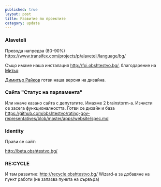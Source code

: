 ```yaml
---
published: true
layout: post
title: Развитие по проектите
category: update
---
```


### Аlaveteli
Превода напредва (80-90%) https://www.transifex.com/projects/p/alaveteli/language/bg/

Също имаме наша инсталация http://foi.obshtestvo.bg/, благодарение на [Митьо](https://www.facebook.com/mitio)

[Димитър Райков](https://www.facebook.com/dimitar.raykov) готви наша версия на дизайна.

### Сайта "Статус на парламента"
Или иначе казано сайта с депутатите. Имахме 2 brainstorm-а. Изчисти се засега функционалността. Готви се дизайн и база https://github.com/obshtestvo/rating-gov-representatives/blob/master/apps/website/spec.md

### Identity 
Прави се сайт:

http://beta.obshtestvo.bg/

### RE:CYCLE

И там развитие: http://recycle.obshtestvo.bg/
Wizard-а за добавяне на пункт работи (не запазва пункта на сървъра)